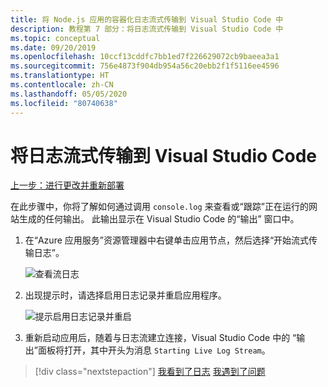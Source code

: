 ```yaml
---
title: 将 Node.js 应用的容器化日志流式传输到 Visual Studio Code 中
description: 教程第 7 部分：将日志流式传输到 Visual Studio Code 中
ms.topic: conceptual
ms.date: 09/20/2019
ms.openlocfilehash: 10ccf13cddfc7bb1ed7f226629072cb9baeea3a1
ms.sourcegitcommit: 756e4873f904db954a56c20ebb2f1f5116ee4596
ms.translationtype: HT
ms.contentlocale: zh-CN
ms.lasthandoff: 05/05/2020
ms.locfileid: "80740638"
---
```

# <a name="stream-logs-into-visual-studio-code"></a>将日志流式传输到 Visual Studio Code

[上一步：进行更改并重新部署](tutorial-vscode-docker-node-06.md)

在此步骤中，你将了解如何通过调用 `console.log` 来查看或“跟踪”正在运行的网站生成的任何输出。 此输出显示在 Visual Studio Code 的“输出”  窗口中。

1.  在“Azure 应用服务”资源管理器中右键单击应用节点，然后选择“开始流式传输日志”。 

    ![查看流日志](media/deploy-containers/stream-logs-command.png)

1. 出现提示时，请选择启用日志记录并重启应用程序。

    ![提示启用日志记录并重启](media/deploy-azure/enable-restart.png)

1. 重新启动应用后，随着与日志流建立连接，Visual Studio Code 中的  “输出”面板将打开，其中开头为消息 `Starting Live Log Stream`。

> [!div class="nextstepaction"]
> [我看到了日志](tutorial-vscode-docker-node-08.md) [我遇到了问题](https://www.research.net/r/PWZWZ52?tutorial=node-deployment-docker-extension&step=tailing-logs)
